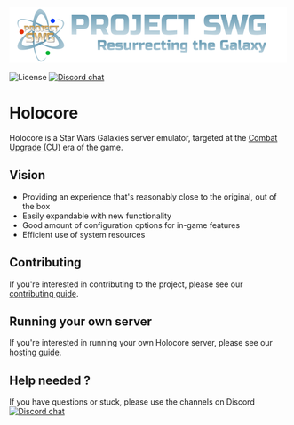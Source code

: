 ![Banner](pswg-banner.png)

![License](https://img.shields.io/badge/license-GPLv3-blue.svg?longCache=true&style=flat)
[![Discord chat](https://img.shields.io/discord/373548910225915905?logo=discord)](https://discord.gg/BWhBx4F)

# Holocore
Holocore is a Star Wars Galaxies server emulator, targeted at the [Combat Upgrade (CU)](https://swg.fandom.com/wiki/Combat_Upgrade_Changes)
era of the game.

## Vision
* Providing an experience that's reasonably close to the original, out of the box
* Easily expandable with new functionality
* Good amount of configuration options for in-game features
* Efficient use of system resources

## Contributing
If you're interested in contributing to the project, please see our [contributing guide](CONTRIBUTING.md).

## Running your own server
If you're interested in running your own Holocore server, please see our [hosting guide](HOSTING.md).

## Help needed ?
If you have questions or stuck, please use the channels on Discord [![Discord chat](https://img.shields.io/discord/373548910225915905?logo=discord)](https://discord.gg/BWhBx4F)
